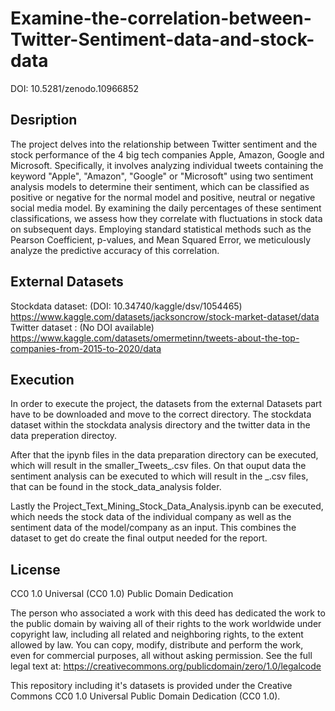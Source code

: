 # Examine-the-correlation-between-Twitter-Sentiment-data-and-stock-data
DOI: 10.5281/zenodo.10966852

## Desription
  The project delves into the relationship between Twitter sentiment and the stock performance of the 4 big tech companies Apple, Amazon, Google and Microsoft. Specifically, it involves analyzing individual tweets containing the keyword "Apple", "Amazon", "Google" or "Microsoft" using two sentiment analysis models to determine their sentiment, which can be classified as positive or negative for the normal model and positive, neutral or negative social media model. By examining the daily percentages of these sentiment classifications, we assess how they correlate with fluctuations in stock data on subsequent days. Employing standard statistical methods such as the Pearson Coefficient, p-values, and Mean Squared Error, we meticulously analyze the predictive accuracy of this correlation. 

## External Datasets
  Stockdata dataset: (DOI: 10.34740/kaggle/dsv/1054465) https://www.kaggle.com/datasets/jacksoncrow/stock-market-dataset/data
  Twitter dataset  : (No DOI available) https://www.kaggle.com/datasets/omermetinn/tweets-about-the-top-companies-from-2015-to-2020/data
## Execution
  In order to execute the project, the datasets from the external Datasets part have to be downloaded and move to the correct directory. The stockdata dataset within the stockdata analysis directory and the twitter data in the data preperation directoy.

  After that the ipynb files in the data preparation directory can be executed, which will result in the smaller_Tweets_<Company>.csv files. On that ouput data the sentiment analysis can be executed to which will result in the <Company>_<model>.csv files, that can be found in the stock_data_analysis folder. 

  Lastly the Project_Text_Mining_Stock_Data_Analysis.ipynb can be executed, which needs the stock data of the individual company as well as the sentiment data of the model/company as an input. This combines the dataset to get do create the final output needed for the report.

## License
  CC0 1.0 Universal (CC0 1.0) Public Domain Dedication

The person who associated a work with this deed has dedicated the work to the public domain by waiving all of their rights to the work worldwide under copyright law, including all related and neighboring rights, to the extent allowed by law.
You can copy, modify, distribute and perform the work, even for commercial purposes, all without asking permission.
See the full legal text at: https://creativecommons.org/publicdomain/zero/1.0/legalcode

This repository including it's datasets is provided under the Creative Commons CC0 1.0 Universal Public Domain Dedication (CC0 1.0).



